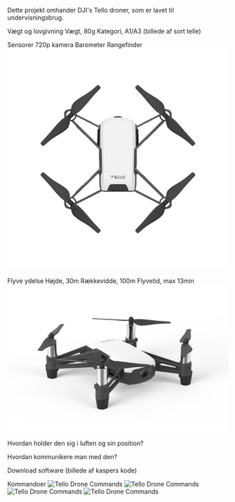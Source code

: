 Dette projekt omhander DJI's Tello droner, som er lavet til undervisningsbrug.

Vægt og lovgivning
Vægt, 80g
Kategori, A1/A3
(billede af sort telle)

Sensorer
720p kamera
Barometer
Rangefinder
![Tello Drone Top Profile](GFX/Tello_Drone_Top_Profile.jpg)

Flyve ydelse
Højde, 30m
Rækkevidde, 100m
Flyvetid, max 13min
![Tello Drone Side Profile](GFX/djitello3.jpg)

Hvordan holder den sig i luften og sin position?

Hvordan kommunikere man med den?

Download software
(billede af kaspers kode)

Kommandoer
![Tello Drone Commands](GFX/tellodronecommands1)
![Tello Drone Commands](GFX/tellodronecommands2)
![Tello Drone Commands](GFX/tellodronecommands3)
![Tello Drone Commands](GFX/tellodronecommands4)
